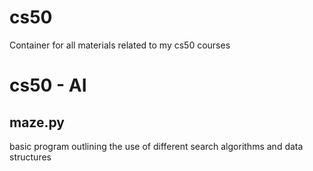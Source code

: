 # cs50 #
Container for all materials related to my cs50 courses
# cs50 - AI #
## maze.py ##
basic program outlining the use of different search algorithms and data structures

